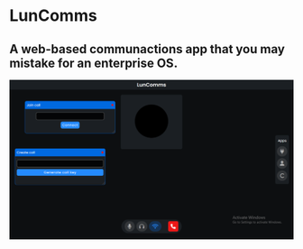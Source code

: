 # LunComms
A web-based communactions app that you may mistake for an enterprise OS.
---
<img src="./README_FILES/main.png" width="1024"/>
